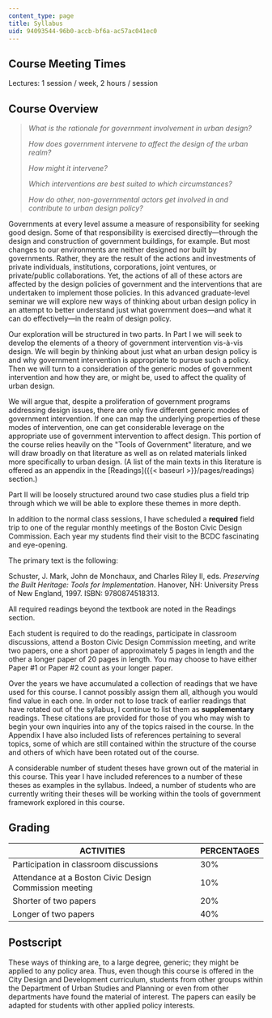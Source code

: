 ```yaml
---
content_type: page
title: Syllabus
uid: 94093544-96b0-accb-bf6a-ac57ac041ec0
---
```


Course Meeting Times
--------------------

Lectures: 1 session / week, 2 hours / session

Course Overview
---------------

> _What is the rationale for government involvement in urban design?_
> 
> _How does government intervene to affect the design of the urban realm?_
> 
> _How might it intervene?_
> 
> _Which interventions are best suited to which circumstances?_
> 
> _How do other, non-governmental actors get involved in and contribute to urban design policy?_

Governments at every level assume a measure of responsibility for seeking good design. Some of that responsibility is exercised directly—through the design and construction of government buildings, for example. But most changes to our environments are neither designed nor built by governments. Rather, they are the result of the actions and investments of private individuals, institutions, corporations, joint ventures, or private/public collaborations. Yet, the actions of all of these actors are affected by the design policies of government and the interventions that are undertaken to implement those policies. In this advanced graduate-level seminar we will explore new ways of thinking about urban design policy in an attempt to better understand just what government does—and what it can do effectively—in the realm of design policy.

Our exploration will be structured in two parts. In Part I we will seek to develop the elements of a theory of government intervention vis-à-vis design. We will begin by thinking about just what an urban design policy is and why government intervention is appropriate to pursue such a policy. Then we will turn to a consideration of the generic modes of government intervention and how they are, or might be, used to affect the quality of urban design.

We will argue that, despite a proliferation of government programs addressing design issues, there are only five different generic modes of government intervention. If one can map the underlying properties of these modes of intervention, one can get considerable leverage on the appropriate use of government intervention to affect design. This portion of the course relies heavily on the "Tools of Government" literature, and we will draw broadly on that literature as well as on related materials linked more specifically to urban design. (A list of the main texts in this literature is offered as an appendix in the [Readings]({{< baseurl >}}/pages/readings) section.)

Part II will be loosely structured around two case studies plus a field trip through which we will be able to explore these themes in more depth.

In addition to the normal class sessions, I have scheduled a **required** field trip to one of the regular monthly meetings of the Boston Civic Design Commission. Each year my students find their visit to the BCDC fascinating and eye-opening.

The primary text is the following:

Schuster, J. Mark, John de Monchaux, and Charles Riley II, eds. _Preserving the Built Heritage: Tools for Implementation_. Hanover, NH: University Press of New England, 1997. ISBN: 9780874518313.

All required readings beyond the textbook are noted in the Readings section.

Each student is required to do the readings, participate in classroom discussions, attend a Boston Civic Design Commission meeting, and write two papers, one a short paper of approximately 5 pages in length and the other a longer paper of 20 pages in length. You may choose to have either Paper #1 or Paper #2 count as your longer paper.

Over the years we have accumulated a collection of readings that we have used for this course. I cannot possibly assign them all, although you would find value in each one. In order not to lose track of earlier readings that have rotated out of the syllabus, I continue to list them as **supplementary** readings. These citations are provided for those of you who may wish to begin your own inquiries into any of the topics raised in the course. In the Appendix I have also included lists of references pertaining to several topics, some of which are still contained within the structure of the course and others of which have been rotated out of the course.

A considerable number of student theses have grown out of the material in this course. This year I have included references to a number of these theses as examples in the syllabus. Indeed, a number of students who are currently writing their theses will be working within the tools of government framework explored in this course.

Grading
-------

| ACTIVITIES | PERCENTAGES |
| --- | --- |
| Participation in classroom discussions | 30% |
| Attendance at a Boston Civic Design Commission meeting | 10% |
| Shorter of two papers | 20% |
| Longer of two papers | 40% 

Postscript
----------

These ways of thinking are, to a large degree, generic; they might be applied to any policy area. Thus, even though this course is offered in the City Design and Development curriculum, students from other groups within the Department of Urban Studies and Planning or even from other departments have found the material of interest. The papers can easily be adapted for students with other applied policy interests.
